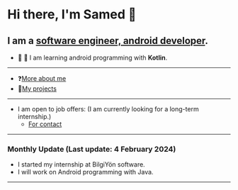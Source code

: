 # Hi there, I'm Samed 👋
## I am a [software engineer, android developer](https://www.linkedin.com/in/samed-temiz-389aa0196/).
- 🔭 🌱 I am learning android programming with **Kotlin**.
  
---

- ❓[More about me](https://linktr.ee/SamedTemiz)
- 💼[My projects](https://github.com/SamedTemiz?tab=repositories)

---

- I am open to job offers: (I am currently looking for a long-term internship.)
  - [For contact](https://www.linkedin.com/in/samed-temiz-389aa0196/)
  
---

### Monthly Update (Last update: 4 February 2024) 

- I started my internship at BilgiYön software.
- I will work on Android programming with Java.

---
